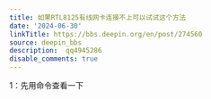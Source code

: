 ```yaml
---
title: 如果RTL8125有线网卡连接不上可以试试这个方法
date: '2024-06-30'
linkTitle: https://bbs.deepin.org/en/post/274560
source: deepin_bbs
description:  qq4945286 
disable_comments: true
---
```

1：先用命令查看一下
